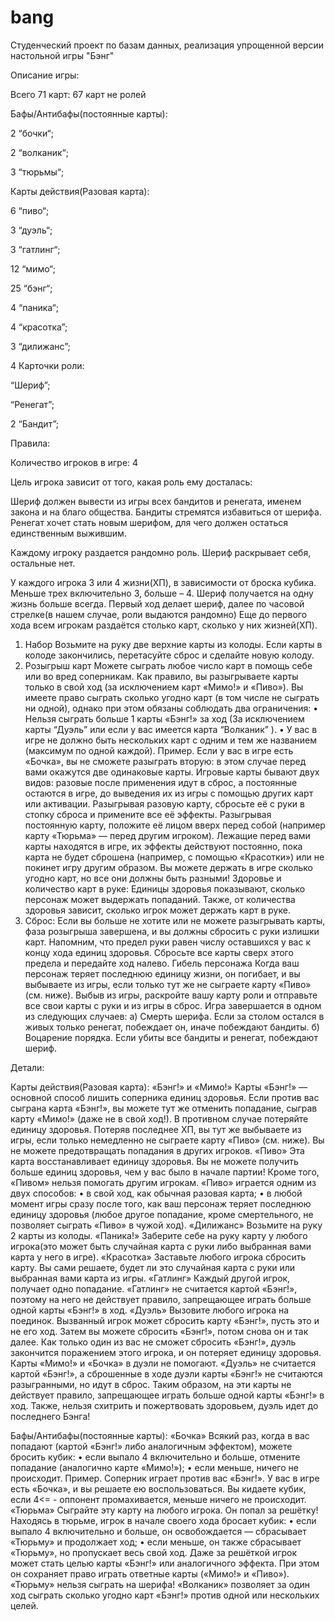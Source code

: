 # bang
Студенческий проект по базам данных, реализация упрощенной версии настольной игры "Бэнг"

Описание игры:

Всего 71 карт:
67 карт не ролей

Бафы/Антибафы(постоянные карты):

2 “бочки“; 

2 “волканик“; 

3 “тюрьмы“; 

Карты действия(Разовая карта):

6 “пиво“; 

3 “дуэль“;  

3 “гатлинг“;  

12 “мимо“; 

25 “бэнг“; 

4 “паника“;  

4 “красотка”;  

3 “дилижанс”; 

4 Карточки роли:

“Шериф”; 

“Ренегат”; 

 2 “Бандит”; 
 
Правила:

Количество игроков в игре: 4

Цель игрока зависит от того, какая роль ему досталась:

Шериф должен вывести из игры всех бандитов и ренегата, именем закона и на благо общества. Бандиты стремятся избавиться от шерифа. Ренегат хочет стать новым шерифом, для чего должен остаться единственным выжившим.

Каждому игроку раздается рандомно роль. Шериф раскрывает себя, остальные нет. 

У каждого игрока 3 или 4 жизни(ХП), в зависимости от броска кубика. Меньше трех включительно 3, больше – 4. Шериф получается на одну жизнь больше всегда.
Первый ход делает шериф, далее по часовой стрелке(в нашем случае, роли выдаются рандомно)
Еще до первого хода всем игрокам раздаётся столько карт, сколько у них жизней(ХП).

1.	Набор
Возьмите на руку две верхние карты из колоды. Если карты в колоде закончились, перетасуйте сброс и сделайте новую колоду.
2.	Розыгрыш карт
Можете сыграть любое число карт в помощь себе или во вред соперникам. Как правило, вы разыгрываете карты только в свой ход (за исключением карт «Мимо!» и «Пиво»). Вы имеете право сыграть сколько угодно карт (в том числе не сыграть ни одной), однако при этом обязаны соблюдать два ограничения: 
• Нельзя сыграть больше 1 карты «Бэнг!» за ход (За исключением карты “Дуэль” или если у вас имеется карта “Волканик” ). 
• У вас в игре не должно быть нескольких карт с одним и тем же названием (максимум по одной каждой). 
Пример. Если у вас в игре есть «Бочка», вы не сможете разыграть вторую: в этом случае перед вами окажутся две одинаковые карты.
Игровые карты бывают двух видов: разовые после применения идут в сброс, а постоянные остаются в игре, до выведения их из игры с помощью других карт или активации.
Разыгрывая разовую карту, сбросьте её с руки в стопку сброса и примените все её эффекты. Разыгрывая постоянную карту, положите её лицом вверх перед собой (например карту «Тюрьма» — перед другим игроком). 
Лежащие перед вами карты находятся в игре, их эффекты действуют постоянно, пока карта не будет сброшена (например, с помощью «Красотки») или не покинет игру другим образом. Вы можете держать в игре сколько угодно карт, но все они должны быть разными!
Здоровье и количество карт в руке:
Единицы здоровья показывают, сколько персонаж может выдержать попаданий. Также, от количества здоровья зависит, сколько игрок может держать карт в руке.
3.	Сброс:
Если вы больше не хотите или не можете разыгрывать карты, фаза розыгрыша завершена, и вы должны сбросить с руки излишки карт. Напомним, что предел руки равен числу оставшихся у вас к концу хода единиц здоровья. Сбросьте все карты сверх этого предела и передайте ход налево.
Гибель персонажа 
Когда ваш персонаж теряет последнюю единицу жизни, он погибает, и вы выбываете из игры, если только тут же не сыграете карту «Пиво» (см. ниже). Выбыв из игры, раскройте вашу карту роли и отправьте все свои карты с руки и из игры в сброс.
Игра завершается в одном из следующих случаев:
a) Смерть шерифа. Если за столом остался в живых только ренегат, побеждает он, иначе побеждают бандиты. 
б) Воцарение порядка. Если убиты все бандиты и ренегат, побеждают шериф.

Детали:

Карты действия(Разовая карта):
«Бэнг!» и «Мимо!» Карты «Бэнг!» — основной способ лишить соперника единиц здоровья.
Если против вас сыграна карта «Бэнг!», вы можете тут же отменить попадание, сыграв карту «Мимо!» (даже не в свой ход!). В противном случае потеряйте единицу здоровья. Потеряв последнее ХП, вы тут же выбываете из игры, если только немедленно не сыграете карту «Пиво» (см. ниже). Вы не можете предотвращать попадания в других игроков.
«Пиво» Эта карта восстанавливает единицу здоровья. Вы не можете получить больше единиц здоровья, чем у вас было в начале партии! Кроме того, «Пивом» нельзя помогать другим игрокам. «Пиво» играется одним из двух способов:
• в свой ход, как обычная разовая карта; 
• в любой момент игры сразу после того, как ваш персонаж теряет последнюю единицу здоровья (любое другое попадание, кроме смертельного, не позволяет сыграть «Пиво» в чужой ход). 
«Дилижанс» 
Возьмите на руку 2 карты из колоды.
«Паника!» 
Заберите себе на руку карту у любого игрока(это может быть случайная карта с руки либо выбранная вами карта у него в игре). 
«Красотка» Заставьте любого игрока сбросить карту. Вы сами решаете, будет ли это случайная карта с руки или выбранная вами карта из игры.
«Гатлинг» 
Каждый другой игрок, получает одно попадание. «Гатлинг» не считается картой «Бэнг!», поэтому на него не действует правило, запрещающее играть больше одной карты «Бэнг!» в ход.
«Дуэль» 
Вызовите любого игрока на поединок. Вызванный игрок может сбросить карту «Бэнг!», пусть это и не его ход. Затем вы можете сбросить «Бэнг!», потом снова он и так далее. Как только один из вас не сможет сбросить «Бэнг!», дуэль закончится поражением этого игрока, и он потеряет единицу здоровья. Карты «Мимо!» и «Бочка» в дуэли не помогают. «Дуэль» не считается картой «Бэнг!», а сброшенные в ходе дуэли карты «Бэнг!» не считаются разыгранными, но идут в сброс. Таким образом, на эти карты не действует правило, запрещающее играть больше одной карты «Бэнг!» в ход. Также, нельзя схитрить и пожертвовать здоровьем, дуэль идет до последнего Бэнга!



Бафы/Антибафы(постоянные карты):
«Бочка» 
Всякий раз, когда в вас попадают (картой «Бэнг!» либо аналогичным эффектом), можете бросить кубик: 
• если выпало 4 включительно и больше, отмените попадание (аналогично карте «Мимо!»);
 • если меньше, ничего не происходит.
 Пример. Соперник играет против вас «Бэнг!». У вас в игре есть «Бочка», и вы решаете ею воспользоваться. Вы кидаете кубик, если 4<= - оппонент промахивается, меньше ничего не происходит.
«Тюрьма» Сыграйте эту карту на любого игрока. Он попал за решётку! Находясь в тюрьме, игрок в начале своего хода бросает кубик: 
• если выпало 4 включительно и больше, он освобождается — сбрасывает «Тюрьму» и продолжает ход; 
• если меньше, он также сбрасывает «Тюрьму», но пропускает весь свой ход. Даже за решёткой игрок может стать целью карты «Бэнг!» или аналогичного эффекта. При этом он сохраняет право играть ответные карты («Мимо!» и «Пиво»). 
«Тюрьму» нельзя сыграть на шерифа!
 «Волканик» позволяет за один ход сыграть сколько угодно карт «Бэнг!» против одной или нескольких целей.
